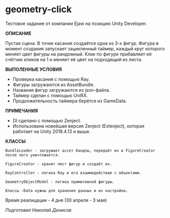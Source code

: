 # geometry-click

Тестовое задание от компании Ejaw на позицию Unity Developer.

**ОПИСАНИЕ**

Пустая сцена. В точке касания создаётся одна из 3-х фигур. Фигура в момент создания запускает зацикленный таймер, каждый круг которого меняет цвет фигуры на рандомный. Клик по фигуре прибавляет её счётчик кликов на 1 и меняет её цвет на подходящий из листа.

**ВЫПОЛЕННЫЕ УСЛОВИЯ**

* Проверка касания с помощью Ray.
* Фигуры загружаются из AssetBundle.
* Названия фигур загружаются из json-файла.
* Таймер сделан с помощью UniRX.
* Продолжительность таймера берётся из GameData.

**ПРИМЕЧАНИЯ**

* DI сделано с помощью Zenject.
* Использована новейшая версия Zenject (Extenject), которая работает на Unity 2018.4.13 и выше.

**КЛАССЫ**

    BundleLoader - загружает ассет бандлы, передаёт их в FigureCreator после чего уничтожается.

    FigureCreator - хранит лист фигур и создаёт их.

    RayController - логика Ray и его взаимодействие с объектами.

    GeometryObjectModel - логика примитивной фигуры.

    Классы -Data нужны для хранения данных и их настройки.

Время реалицации - 4 дня (30 апреля - 3 мая)

*Подготовил Николай Денисов*
